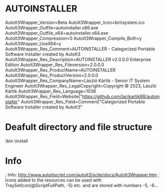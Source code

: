 # AUTOINSTALLER
AutoIt3Wrapper_Version=Beta
AutoIt3Wrapper_Icon=bin\system.ico
AutoIt3Wrapper_Outfile=autoinstaller.x86.exe
AutoIt3Wrapper_Outfile_x64=autoinstaller.x64.exe
AutoIt3Wrapper_Compression=0
AutoIt3Wrapper_Compile_Both=y
AutoIt3Wrapper_UseX64=y
AutoIt3Wrapper_Res_Comment=AUTOINSTALLER - Categorized Portable Software Installer created by AutoIt3
AutoIt3Wrapper_Res_Description=AUTOINSTALLER   v2.0.0.0   Enterprise Edition
AutoIt3Wrapper_Res_Fileversion=2.0.0.0
AutoIt3Wrapper_Res_ProductName=AUTOINSTALLER
AutoIt3Wrapper_Res_ProductVersion=2.0.0.0
AutoIt3Wrapper_Res_CompanyName=László Kártik - Senior IT System Engineer
AutoIt3Wrapper_Res_LegalCopyright=Copyright © 2023, László Kártik
AutoIt3Wrapper_Res_Language=1038
AutoIt3Wrapper_Res_Field=Website|"https://github.com/lacikartik88/autoinstaller"
AutoIt3Wrapper_Res_Field=Comment|"Categorized Portable Software Installer created by AutoIt3"

# Deafult directory and file structure
\bin
\install

# Info
; Info: http://www.autoitscript.com/autoit3/scite/docs/AutoIt3Wrapper.htm
; Icons added to the resources can be used with TraySetIcon(@ScriptFullPath, -5) etc. and are stored with numbers -5, -6...
